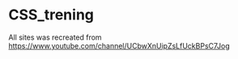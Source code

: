 # CSS_trening


All sites was recreated from https://www.youtube.com/channel/UCbwXnUipZsLfUckBPsC7Jog